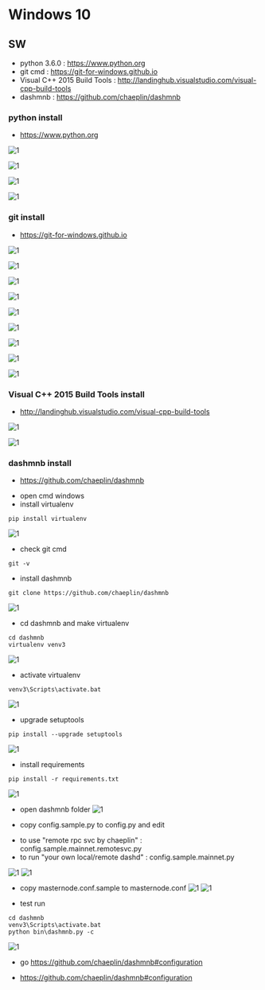 Windows 10
=============================================

## SW
- python 3.6.0 : https://www.python.org
- git cmd : https://git-for-windows.github.io
- Visual C++ 2015 Build Tools : http://landinghub.visualstudio.com/visual-cpp-build-tools
- dashmnb : https://github.com/chaeplin/dashmnb


### python install
* https://www.python.org

![1](p01.png)

![1](p02.png)

![1](p03.png)

![1](p04.png)


### git install
* https://git-for-windows.github.io

![1](g01.png)

![1](g02.png)

![1](g03.png)

![1](g04.png)

![1](g05.png)

![1](g06.png)

![1](g07.png)

![1](g08.png)

![1](g09.png)

### Visual C++ 2015 Build Tools install
* http://landinghub.visualstudio.com/visual-cpp-build-tools

![1](v01.png)

![1](v02.png)


### dashmnb install
* https://github.com/chaeplin/dashmnb

- open cmd windows
- install virtualenv
```
pip install virtualenv
```
![1](i01.png)

- check git cmd
```
git -v
```
- install dashmnb
```
git clone https://github.com/chaeplin/dashmnb
```
![1](i02.png)


- cd dashmnb and make virtualenv
```
cd dashmnb
virtualenv venv3
```
![1](i03.png)

- activate virtualenv
```
venv3\Scripts\activate.bat
```
![1](i04.png)

- upgrade setuptools
```
pip install --upgrade setuptools
```
![1](i05.png)

- install requirements
```
pip install -r requirements.txt
```
![1](i06.png)

- open dashmnb folder
![1](i07.png)

- copy config.sample.py to config.py and edit
* to use "remote rpc svc by chaeplin" : config.sample.mainnet.remotesvc.py
* to run "your own local/remote dashd" : config.sample.mainnet.py

![1](i08.png)
![1](i09.png)

- copy masternode.conf.sample to masternode.conf
![1](i10.png)
![1](i11.png)

- test run
```
cd dashmnb
venv3\Scripts\activate.bat
python bin\dashmnb.py -c
```
![1](i12.png)

- go https://github.com/chaeplin/dashmnb#configuration
* https://github.com/chaeplin/dashmnb#configuration
